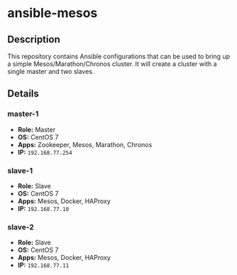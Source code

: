 # ansible-mesos

## Description
This repository contains Ansible configurations that can be used to bring up
a simple Mesos/Marathon/Chronos cluster. It will create a cluster with a
single master and two slaves.

## Details

### master-1
- **Role:** Master
- **OS:** CentOS 7
- **Apps:** Zookeeper, Mesos, Marathon, Chronos
- **IP:** `192.168.77.254`

### slave-1
- **Role:** Slave
- **OS:** CentOS 7
- **Apps:** Mesos, Docker, HAProxy
- **IP:** `192.168.77.10`

### slave-2
- **Role:** Slave
- **OS:** CentOS 7
- **Apps:** Mesos, Docker, HAProxy
- **IP:** `192.168.77.11`

